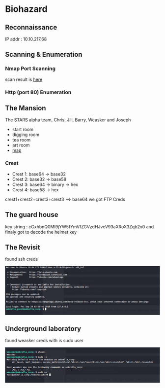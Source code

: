 # Biohazard

## Reconnaissance

IP addr : 10.10.217.68

## Scanning & Enumeration

### Nmap Port Scanning

scan result is [here](nmap/initial)

### Http (port 80) Enumeration

## The Mansion

The STARS alpha team, Chris, Jill, Barry, Weasker and Joseph

- start room
- digging room
- tea room
- art room
- [map](map.txt)

### Crest

- Crest 1: base64 -> base32
- Crest 2: base32 -> base58
- Crest 3: base64 -> binary -> hex
- Crest 4: base58 -> hex

crest1+crest2+crest3+crest3 ==> base64
we got FTP Creds

## The guard house

key string : cGxhbnQ0Ml9jYW5fYmVfZGVzdHJveV93aXRoX3Zqb2x0
and finaly got to decode the helmet key

## The Revisit

found ssh creds

![user shell](rsc/user-shell.png)

## Underground laboratory

found weasker creds with is sudo user

![root shell](rsc/root-shell.png)